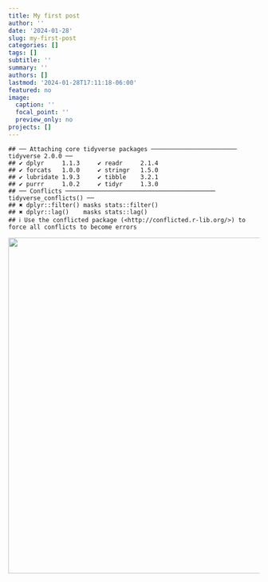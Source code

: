 ```yaml
---
title: My first post
author: ''
date: '2024-01-28'
slug: my-first-post
categories: []
tags: []
subtitle: ''
summary: ''
authors: []
lastmod: '2024-01-28T17:11:18-06:00'
featured: no
image:
  caption: ''
  focal_point: ''
  preview_only: no
projects: []
---
```



```
## ── Attaching core tidyverse packages ──────────────────────── tidyverse 2.0.0 ──
## ✔ dplyr     1.1.3     ✔ readr     2.1.4
## ✔ forcats   1.0.0     ✔ stringr   1.5.0
## ✔ lubridate 1.9.3     ✔ tibble    3.2.1
## ✔ purrr     1.0.2     ✔ tidyr     1.3.0
## ── Conflicts ────────────────────────────────────────── tidyverse_conflicts() ──
## ✖ dplyr::filter() masks stats::filter()
## ✖ dplyr::lag()    masks stats::lag()
## ℹ Use the conflicted package (<http://conflicted.r-lib.org/>) to force all conflicts to become errors
```

<img src="{{< blogdown/postref >}}index_files/figure-html/unnamed-chunk-1-1.png" width="672" />
